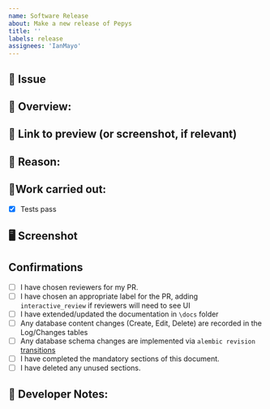 ```yaml
---
name: Software Release
about: Make a new release of Pepys
title: ''
labels: release
assignees: 'IanMayo'
---
```

<!-- 
Please ensure that you complete the following mandatory sections:

- Issue*
- Overview
- Reason*
- Work carried out
- Confirmations

* Only mandatory if working from a issue
 -->

## 🧰 Issue
<!-- [The issue the work was done for as an issue reference (e.g. `#1`)] 
     [Please use `fixes` if it fully resolves an issue (e.g. `fixes #321`)]
-->

## 🚀 Overview: 
<!-- [A summary of what you did in no more than one paragraph] -->

## 🔗 Link to preview (or screenshot, if relevant)
<!-- [If you're on a project which auto-deploys branches, link to the branches preview link here] -->

## 🤔 Reason: 
<!-- [Why did you do what you did? - This should be copied from the User Story part of the issue if it is available] -->

## 🔨Work carried out:

<!-- [A list of work you have done, use [markdown checklist format](https://github.blog/2013-01-09-task-lists-in-gfm-issues-pulls-comments/), if you leave any boxes unchecked, be sure to leave this PR as a draft. If the issue has Acceptance Criteria, you should include those items to show that you have accomplished the goals of the issue ] -->

- [x] Tests pass

## 🖥️ Screenshot
<!-- [If the work is UI related then paste a screenshot of the update here. Where possible, please use an animated screenshot.] -->

## Confirmations

- [ ] I have chosen reviewers for my PR.
- [ ] I have chosen an appropriate label for the PR, adding `interactive_review` if reviewers will need to see UI
- [ ] I have extended/updated the documentation in `\docs` folder
- [ ] Any database content changes (Create, Edit, Delete) are recorded in the Log/Changes tables
- [ ] Any database schema changes are implemented via `alembic revision` [transitions](https://pepys-import.readthedocs.io/en/latest/database_migration.html#how-to-use-it-for-developers)
- [ ] I have completed the mandatory sections of this document.
- [ ] I have deleted any unused sections.

## 📝 Developer Notes:
<!-- [Sometimes, extra notes are needed to add clarity to a PR, add them here] -->

